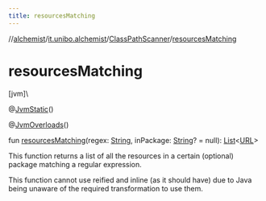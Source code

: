 ```yaml
---
title: resourcesMatching
---
```

//[alchemist](../../../index.html)/[it.unibo.alchemist](../index.html)/[ClassPathScanner](index.html)/[resourcesMatching](resources-matching.html)



# resourcesMatching



[jvm]\




@[JvmStatic](https://kotlinlang.org/api/latest/jvm/stdlib/kotlin.jvm/-jvm-static/index.html)()



@[JvmOverloads](https://kotlinlang.org/api/latest/jvm/stdlib/kotlin.jvm/-jvm-overloads/index.html)()



fun [resourcesMatching](resources-matching.html)(regex: [String](https://kotlinlang.org/api/latest/jvm/stdlib/kotlin/-string/index.html), inPackage: [String](https://kotlinlang.org/api/latest/jvm/stdlib/kotlin/-string/index.html)? = null): [List](https://kotlinlang.org/api/latest/jvm/stdlib/kotlin.collections/-list/index.html)<[URL](https://docs.oracle.com/javase/8/docs/api/java/net/URL.html)>



This function returns a list of all the resources in a certain (optional) package matching a regular expression.



This function cannot use reified and inline (as it should have) due to Java being unaware of the required transformation to use them.




